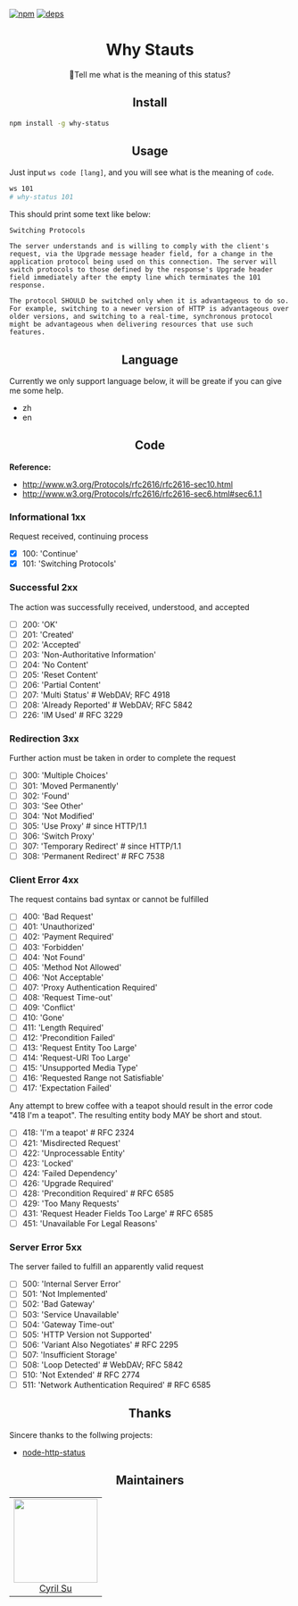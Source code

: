 [![npm][npm]][npm-url]
[![deps][deps]][deps-url]

<div align="center">
  <h1>Why Stauts</h1>
  <p>🤔Tell me what is the meaning of this status?</p>
</div>

<h2 align="center">Install</h2>

```bash
npm install -g why-status
```

<h2 align="center">Usage</h2>

Just input `ws code [lang]`, and you will see what is the meaning of `code`.

```bash
ws 101
# why-status 101
```

This should print some text like below:

```
Switching Protocols

The server understands and is willing to comply with the client's request, via the Upgrade message header field, for a change in the application protocol being used on this connection. The server will switch protocols to those defined by the response's Upgrade header field immediately after the empty line which terminates the 101 response.

The protocol SHOULD be switched only when it is advantageous to do so. For example, switching to a newer version of HTTP is advantageous over older versions, and switching to a real-time, synchronous protocol might be advantageous when delivering resources that use such features.
```

<h2 align="center">Language</h2>

Currently we only support language below, it will be greate if you can give me some help.

- zh
- en

<h2 align="center">Code</h2>

**Reference:**
- http://www.w3.org/Protocols/rfc2616/rfc2616-sec10.html
- http://www.w3.org/Protocols/rfc2616/rfc2616-sec6.html#sec6.1.1

### Informational 1xx
Request received, continuing process

- [x] 100: 'Continue'
- [x] 101: 'Switching Protocols'

### Successful 2xx
The action was successfully received, understood, and accepted

- [ ] 200: 'OK'
- [ ] 201: 'Created'
- [ ] 202: 'Accepted'
- [ ] 203: 'Non-Authoritative Information'
- [ ] 204: 'No Content'
- [ ] 205: 'Reset Content'
- [ ] 206: 'Partial Content'
- [ ] 207: 'Multi Status' # WebDAV; RFC 4918
- [ ] 208: 'Already Reported' # WebDAV; RFC 5842
- [ ] 226: 'IM Used' # RFC 3229

### Redirection 3xx
Further action must be taken in order to complete the request

- [ ] 300: 'Multiple Choices'
- [ ] 301: 'Moved Permanently'
- [ ] 302: 'Found'
- [ ] 303: 'See Other'
- [ ] 304: 'Not Modified'
- [ ] 305: 'Use Proxy' # since HTTP/1.1
- [ ] 306: 'Switch Proxy'
- [ ] 307: 'Temporary Redirect' # since HTTP/1.1
- [ ] 308: 'Permanent Redirect' # RFC 7538

### Client Error 4xx
The request contains bad syntax or cannot be fulfilled

- [ ] 400: 'Bad Request'
- [ ] 401: 'Unauthorized'
- [ ] 402: 'Payment Required'
- [ ] 403: 'Forbidden'
- [ ] 404: 'Not Found'
- [ ] 405: 'Method Not Allowed'
- [ ] 406: 'Not Acceptable'
- [ ] 407: 'Proxy Authentication Required'
- [ ] 408: 'Request Time-out'
- [ ] 409: 'Conflict'
- [ ] 410: 'Gone'
- [ ] 411: 'Length Required'
- [ ] 412: 'Precondition Failed'
- [ ] 413: 'Request Entity Too Large'
- [ ] 414: 'Request-URI Too Large'
- [ ] 415: 'Unsupported Media Type'
- [ ] 416: 'Requested Range not Satisfiable'
- [ ] 417: 'Expectation Failed'

Any attempt to brew coffee with a teapot should result in the error
code "418 I'm a teapot". The resulting entity body MAY be short and
stout.

- [ ] 418: 'I\'m a teapot' # RFC 2324
- [ ] 421: 'Misdirected Request'
- [ ] 422: 'Unprocessable Entity'
- [ ] 423: 'Locked'
- [ ] 424: 'Failed Dependency'
- [ ] 426: 'Upgrade Required'
- [ ] 428: 'Precondition Required' # RFC 6585
- [ ] 429: 'Too Many Requests'
- [ ] 431: 'Request Header Fields Too Large' # RFC 6585
- [ ] 451: 'Unavailable For Legal Reasons'

### Server Error 5xx
The server failed to fulfill an apparently valid request

- [ ] 500: 'Internal Server Error'
- [ ] 501: 'Not Implemented'
- [ ] 502: 'Bad Gateway'
- [ ] 503: 'Service Unavailable'
- [ ] 504: 'Gateway Time-out'
- [ ] 505: 'HTTP Version not Supported'
- [ ] 506: 'Variant Also Negotiates' # RFC 2295
- [ ] 507: 'Insufficient Storage'
- [ ] 508: 'Loop Detected' # WebDAV; RFC 5842
- [ ] 510: 'Not Extended' # RFC 2774
- [ ] 511: 'Network Authentication Required' # RFC 6585

<h2 align="center">Thanks</h2>

Sincere thanks to the follwing projects:

- [node-http-status](https://github.com/adaltas/node-http-status/blob/master/src/index.litcoffee)


<h2 align="center">Maintainers</h2>

<table>
  <tbody>
    <tr>
      <td align="center">
        <img width="150" height="150"
        src="https://avatars3.githubusercontent.com/u/16029685?v=3&s=150">
        </br>
        <a href="https://github.com/liril-net">Cyril Su</a>
      </td>
    </tr>
  <tbody>
</table>

[npm]: https://img.shields.io/npm/v/why-status.svg
[npm-url]: https://npmjs.com/package/why-status

[deps]: https://david-dm.org/liril-net/why-status/status.svg
[deps-url]: https://david-dm.org/liril-net/why-status
